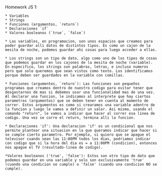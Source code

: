Homework JS 1:

    * Variables
	* Strings
	* Funciones (argumentos, `return`)
	* Declaraciones `if`
	* Valores booleanos (`true`, `false`)

    * Las variables, en programacion, son unos espacios que creamos para poder guardar alli datos de distintos tipos. Es como un cajon de la mesita de noche, podemos guardar ahi cosas para luego acceder a ellas. 

    * Los strings son un tipo de dato, algo como uno de los tipos de cosas que podemos guardar en los cajones de la mesita de noche (variable). En especifico, los strings son palabras, letras, e incluso numeros pero que solo queremos que sean vistos como texto. Los identificamos porque deben ser guardados en la variable con comillas. 

    * Funciones (argumentos, `return`): Las funciones son pequeños programas que creamos dentro de nuestro codigo para evitar tener que desgastarnos de mas si debemos usar una funcionalidad mas de una vez. Al declarar una funcion, le indicamos al interprete que hay ciertos parametros (argumentos) que se deben tener en cuenta al momento de correr. Estos argumentos es como si crearamos una variable adentro de la funcion y luego le vamos a definir un valor. Asi mismo, usando el comando "return", le vamos a indicar que hacer al correr esa linea de codigo. Una vez se corre el return, termina alli la funcion. 

    * Declaraciones 'if': Una declaracion 'if' es un condicional que nos permite plantear una situacion en la que queramos indicar que hacer si se cumple cierto parametro. Por ejemplo, si quiero que se apague el televisor cuando sean las 11:00PM todos los dias, podriamos indicar con codigo que si la hora del dia es = a 11:00PM (condicion), entonces nos apague el TV (resultado-linea de codigo).

    *Valores booleanos ('true', 'false'): Estos son otro tipo de dato que podemos guardar en una variable y solo son exclusivamente 'true' (cuando una condicion se cumple) o 'false' (cuando una condicion NO se cumple).